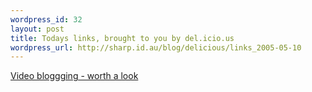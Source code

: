 ```yaml
--- 
wordpress_id: 32
layout: post
title: Todays links, brought to you by del.icio.us
wordpress_url: http://sharp.id.au/blog/delicious/links_2005-05-10
---
```

<a href="http://www.rocketboom.com/vlog/">Video bloggging - worth a look</a>
<br />

